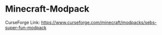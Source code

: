 # Minecraft-Modpack
CurseForge Link:  https://www.curseforge.com/minecraft/modpacks/sebs-super-fun-modpack
